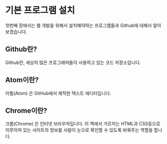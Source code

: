 # 기본 프로그램 설치

첫번째 장에서는 웹 개발을 위해서 설치해야하는 프로그램들과 Github에 대해서 알아보겠습니다.


## Github란?

Github란, 세상의 많은 프로그래머들이 사용하고 있는 코드 저장소입니다. 

## Atom이란?

아톰(Atom) 은 GitHub에서 제작한 텍스트 에디터입니다.

## Chrome이란?

크롬(Chrome) 은 인터넷 브라우저입니다. 이 책에서 가르치는 HTML과 CSS등으로 이루어져 있는 사이트의 정보를 사람이 눈으로 확인할 수 있도록 바꿔주는 역할을 합니다.

